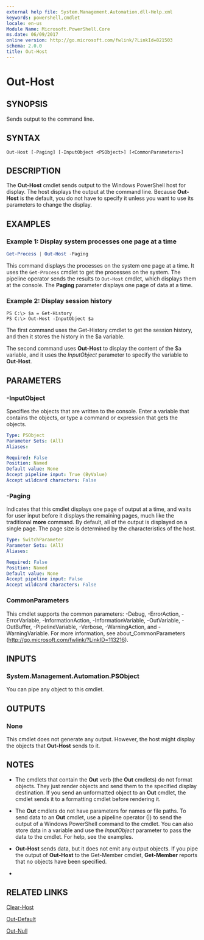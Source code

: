 ```yaml
---
external help file: System.Management.Automation.dll-Help.xml
keywords: powershell,cmdlet
locale: en-us
Module Name: Microsoft.PowerShell.Core
ms.date: 06/09/2017
online version: http://go.microsoft.com/fwlink/?LinkId=821503
schema: 2.0.0
title: Out-Host
---
```


# Out-Host

## SYNOPSIS
Sends output to the command line.

## SYNTAX

```
Out-Host [-Paging] [-InputObject <PSObject>] [<CommonParameters>]
```

## DESCRIPTION
The **Out-Host** cmdlet sends output to the Windows PowerShell host for display.
The host displays the output at the command line.
Because **Out-Host** is the default, you do not have to specify it unless you want to use its parameters to change the display.

## EXAMPLES

### Example 1: Display system processes one page at a time
```powershell
Get-Process | Out-Host -Paging
```

This command displays the processes on the system one page at a time.
It uses the `Get-Process` cmdlet to get the processes on the system.
The pipeline operator sends the results to `Out-Host` cmdlet, which displays them at the console.
The **Paging** parameter displays one page of data at a time.

### Example 2: Display session history
```
PS C:\> $a = Get-History
PS C:\> Out-Host -InputObject $a
```

The first command uses the Get-History cmdlet to get the session history, and then it stores the history in the $a variable.

The second command uses **Out-Host** to display the content of the $a variable, and it uses the *InputObject* parameter to specify the variable to **Out-Host**.

## PARAMETERS

### -InputObject
Specifies the objects that are written to the console.
Enter a variable that contains the objects, or type a command or expression that gets the objects.

```yaml
Type: PSObject
Parameter Sets: (All)
Aliases:

Required: False
Position: Named
Default value: None
Accept pipeline input: True (ByValue)
Accept wildcard characters: False
```

### -Paging
Indicates that this cmdlet displays one page of output at a time, and waits for user input before it displays the remaining pages, much like the traditional **more** command.
By default, all of the output is displayed on a single page.
The page size is determined by the characteristics of the host.

```yaml
Type: SwitchParameter
Parameter Sets: (All)
Aliases:

Required: False
Position: Named
Default value: None
Accept pipeline input: False
Accept wildcard characters: False
```

### CommonParameters
This cmdlet supports the common parameters: -Debug, -ErrorAction, -ErrorVariable, -InformationAction, -InformationVariable, -OutVariable, -OutBuffer, -PipelineVariable, -Verbose, -WarningAction, and -WarningVariable. For more information, see about_CommonParameters (http://go.microsoft.com/fwlink/?LinkID=113216).

## INPUTS

### System.Management.Automation.PSObject
You can pipe any object to this cmdlet.

## OUTPUTS

### None
This cmdlet does not generate any output.
However, the host might display the objects that **Out-Host** sends to it.

## NOTES
* The cmdlets that contain the **Out** verb (the **Out** cmdlets) do not format objects. They just render objects and send them to the specified display destination. If you send an unformatted object to an **Out** cmdlet, the cmdlet sends it to a formatting cmdlet before rendering it.
* The **Out** cmdlets do not have parameters for names or file paths. To send data to an **Out** cmdlet, use a pipeline operator (|) to send the output of a Windows PowerShell command to the cmdlet. You can also store data in a variable and use the *InputObject* parameter to pass the data to the cmdlet. For help, see the examples.
* **Out-Host** sends data, but it does not emit any output objects. If you pipe the output of **Out-Host** to the Get-Member cmdlet, **Get-Member** reports that no objects have been specified.

*

## RELATED LINKS

[Clear-Host](clear-host.md)

[Out-Default](Out-Default.md)

[Out-Null](Out-Null.md)